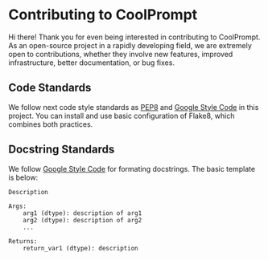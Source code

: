 # Contributing to CoolPrompt

Hi there! Thank you for even being interested in contributing to CoolPrompt.
As an open-source project in a rapidly developing field, we are extremely open to contributions, whether they involve new features, improved infrastructure, better documentation, or bug fixes.

## Code Standards

We follow next code style standards as [PEP8](https://peps.python.org/pep-0008/) and [Google Style Code](https://google.github.io/styleguide/pyguide.html) in this project. You can install and use basic configuration of Flake8, which combines both practices.

## Docstring Standards

We follow [Google Style Code](https://google.github.io/styleguide/pyguide.html) for formating docstrings. The basic template is below:
```
Description

Args:
    arg1 (dtype): description of arg1
    arg2 (dtype): description of arg2
    ...

Returns:
    return_var1 (dtype): description 
```
